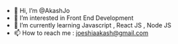 - 👋 Hi, I’m @AkashJo
- 👀 I’m interested in Front End Development
- 🌱 I’m currently learning Javascript , React JS , Node JS  
- 📫 How to reach me : joeshiaakash@gmail.com

<!---
AkashJo/AkashJo is a ✨ special ✨ repository because its `README.md` (this file) appears on your GitHub profile.
You can click the Preview link to take a look at your changes.
--->
